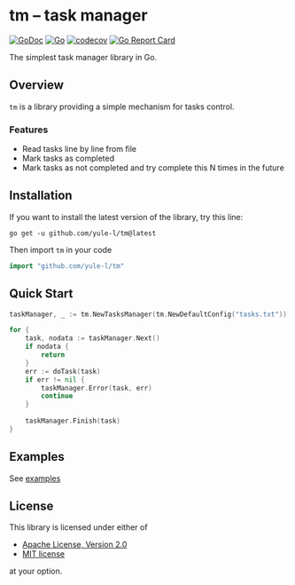 # tm – task manager
[![GoDoc](https://pkg.go.dev/badge/github.com/yule-l/tm)](https://pkg.go.dev/github.com/yule-l/tm)
[![Go](https://github.com/yule-l/tm/actions/workflows/go.yml/badge.svg)](https://github.com/yule-l/tm/actions/workflows/go.yml)
[![codecov](https://codecov.io/gh/yule-l/tm/branch/master/graph/badge.svg?token=ZRL9IO6JNC)](https://codecov.io/gh/yule-l/tm)
[![Go Report Card](https://goreportcard.com/badge/github.com/yule-l/tm)](https://goreportcard.com/report/github.com/yule-l/tm)

The simplest task manager library in Go.

## Overview

`tm` is a library providing a simple mechanism for tasks control. 

### Features
* Read tasks line by line from file
* Mark tasks as completed
* Mark tasks as not completed and try complete this N times in the future

## Installation

If you want to install the latest version of the library, try this line:

```shell
go get -u github.com/yule-l/tm@latest
```

Then import `tm` in your code

```go
import "github.com/yule-l/tm"
```

## Quick Start

```go
taskManager, _ := tm.NewTasksManager(tm.NewDefaultConfig("tasks.txt"))

for {
    task, nodata := taskManager.Next()
    if nodata {
        return
    }
    err := doTask(task)
	if err != nil {
		taskManager.Error(task, err)
		continue
    }
	
    taskManager.Finish(task)
}
```

## Examples

See [examples](examples)

## License

This library is licensed under either of

* [Apache License, Version 2.0](LICENSE-APACHE)
* [MIT license](LICENSE-MIT)

at your option.
